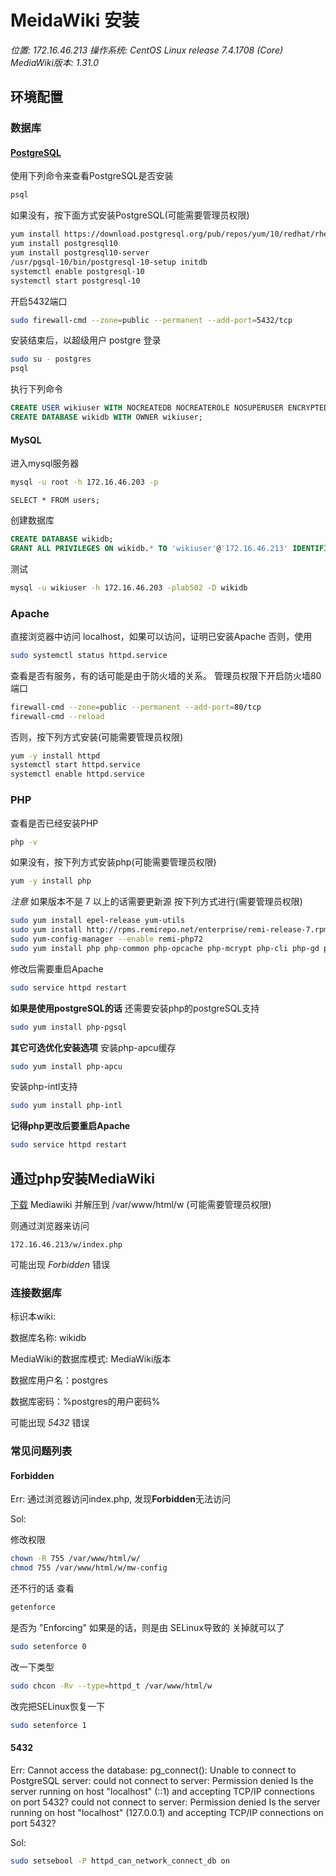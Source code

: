 # MeidaWiki 安装
*位置: 172.16.46.213*
*操作系统: CentOS Linux release 7.4.1708 (Core)*
*MediaWiki版本:  1.31.0*
## 环境配置
### 数据库
#### [PostgreSQL](https://www.postgresql.org/download/)
使用下列命令来查看PostgreSQL是否安装
```sh
psql
```
如果没有，按下面方式安装PostgreSQL(可能需要管理员权限)
```sh
yum install https://download.postgresql.org/pub/repos/yum/10/redhat/rhel-7-x86_64/pgdg-centos10-10-2.noarch.rpm
yum install postgresql10
yum install postgresql10-server
/usr/pgsql-10/bin/postgresql-10-setup initdb
systemctl enable postgresql-10
systemctl start postgresql-10
```
开启5432端口
```sh
sudo firewall-cmd --zone=public --permanent --add-port=5432/tcp
```
安装结束后，以超级用户 postgre 登录
```sh
sudo su - postgres
psql
```
执行下列命令
```sql
CREATE USER wikiuser WITH NOCREATEDB NOCREATEROLE NOSUPERUSER ENCRYPTED PASSWORD 'password';
CREATE DATABASE wikidb WITH OWNER wikiuser;
```
#### MySQL
进入mysql服务器
```sh
mysql -u root -h 172.16.46.203 -p
```
```passwd
SELECT * FROM users;
```
创建数据库
```sql
CREATE DATABASE wikidb;
GRANT ALL PRIVILEGES ON wikidb.* TO 'wikiuser'@'172.16.46.213' IDENTIFIED BY 'lab502';
```
测试
```sh
mysql -u wikiuser -h 172.16.46.203 -plab502 -D wikidb
```
### Apache
直接浏览器中访问 localhost，如果可以访问，证明已安装Apache
否则，使用
```sh
sudo systemctl status httpd.service
```
查看是否有服务，有的话可能是由于防火墙的关系。
管理员权限下开启防火墙80端口
```sh
firewall-cmd --zone=public --permanent --add-port=80/tcp
firewall-cmd --reload
```
否则，按下列方式安装(可能需要管理员权限)
```sh
yum -y install httpd
systemctl start httpd.service
systemctl enable httpd.service
```
### PHP
查看是否已经安装PHP
```sh
php -v
```
如果没有，按下列方式安装php(可能需要管理员权限)
```sh
yum -y install php
```
*注意*
如果版本不是 7 以上的话需要更新源
按下列方式进行(需要管理员权限)
```sh
sudo yum install epel-release yum-utils
sudo yum install http://rpms.remirepo.net/enterprise/remi-release-7.rpm
sudo yum-config-manager --enable remi-php72
sudo yum install php php-common php-opcache php-mcrypt php-cli php-gd php-curl php-mysql php-mbstring php-xml
```
修改后需要重启Apache
```sh
sudo service httpd restart
```
**如果是使用postgreSQL的话**
还需要安装php的postgreSQL支持
```sh
sudo yum install php-pgsql
```
**其它可选优化安装选项**
安装php-apcu缓存
```sh
sudo yum install php-apcu
```
安装php-intl支持
```sh
sudo yum install php-intl
```
**记得php更改后要重启Apache**
```sh
sudo service httpd restart
```

## 通过php安装MediaWiki
[下载](https://www.mediawiki.org/wiki/Manual:Installing_MediaWiki/zh) Mediawiki 并解压到 /var/www/html/w (可能需要管理员权限)

则通过浏览器来访问
```vim
172.16.46.213/w/index.php
```

可能出现 *Forbidden* 错误

### 连接数据库

标识本wiki:

数据库名称: wikidb

MediaWiki的数据库模式: MediaWiki版本

数据库用户名：postgres

数据库密码：%postgres的用户密码%

可能出现 *5432* 错误

### 


### 常见问题列表
#### Forbidden
Err:
通过浏览器访问index.php, 发现**Forbidden**无法访问

Sol:

修改权限
```sh
chown -R 755 /var/www/html/w/
chmod 755 /var/www/html/w/mw-config
```
还不行的话
查看
```sh
getenforce
```
是否为 "Enforcing"
如果是的话，则是由 SELinux导致的
关掉就可以了
```sh
sudo setenforce 0
```
改一下类型
```sh
sudo chcon -Rv --type=httpd_t /var/www/html/w
```
改完把SELinux恢复一下
```sh
sudo setenforce 1
```

#### 5432
Err:
Cannot access the database: pg_connect(): Unable to connect to PostgreSQL server: could not connect to server: Permission denied Is the server running on host "localhost" (::1) and accepting TCP/IP connections on port 5432? could not connect to server: Permission denied Is the server running on host "localhost" (127.0.0.1) and accepting TCP/IP connections on port 5432?

Sol:
```sh
sudo setsebool -P httpd_can_network_connect_db on
```

